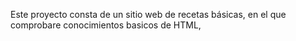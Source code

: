 Este proyecto consta de un sitio web de recetas básicas, en el que comprobare conocimientos basicos de HTML, 